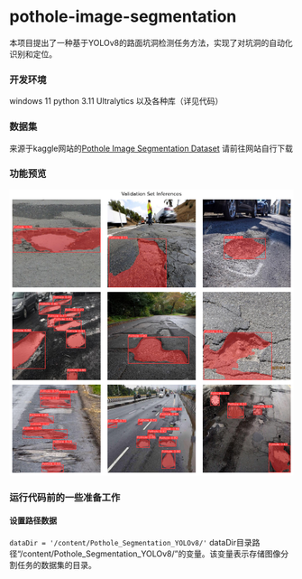 # pothole-image-segmentation
本项目提出了一种基于YOLOv8的路面坑洞检测任务方法，实现了对坑洞的自动化识别和定位。

### 开发环境
windows 11
python 3.11
Ultralytics
以及各种库（详见代码）

### 数据集
来源于kaggle网站的[Pothole Image Segmentation Dataset](https://www.kaggle.com/datasets/farzadnekouei/pothole-image-segmentation-dataset)
请前往网站自行下载

### 功能预览
![效果图片](output.png)

### 运行代码前的一些准备工作
#### 设置路径数据
` dataDir = '/content/Pothole_Segmentation_YOLOv8/' `
dataDir目录路径“/content/Pothole_Segmentation_YOLOv8/”的变量。该变量表示存储图像分割任务的数据集的目录。
